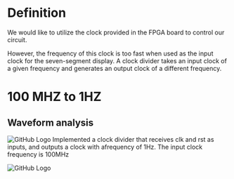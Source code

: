 # Definition
We would like to utilize the clock provided in the FPGA board to control our circuit. 

However, the frequency of this clock is too fast when used as the input clock for the seven-segment display. 
A clock divider takes an input clock of a given frequency and generates an output clock of a different frequency. 

# 100 MHZ to 1HZ
## Waveform analysis
![GitHub Logo](https://github.com/ChingSsuyuan/Vivado_State_Machine_Project/blob/c7ab4a18f64dbb35080f1c79f0c4fb132e3b7371/Clock%20Divider/waveform2.png)
Implemented a clock divider that receives clk and rst as inputs, and outputs a clock with afrequency of 1Hz. The input clock frequency is 100MHz

![GitHub Logo]()
